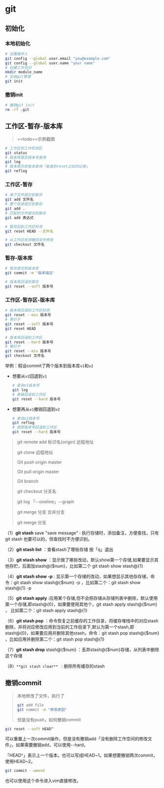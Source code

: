 # git

## 初始化

### 本地初始化

```bash
# 设置操作人
git config --global user.email "you@example.com"
git config --global user.name "your name"
# 创建工作空间
mkdir module_name
# 交由git管理
git init
```

### 撤销init

```bash
# 撤销git init
rm -rf .git
```

## 工作区-暂存-版本库

> ==todo==示例截图

```bash
# 工作区到工作检测区
git status
# 版本库提交版本号查询
git log
# 版本库历史版本查询「能查到reset之后的记录」
git reflog
```

### 工作区-暂存

```bash
# 单个文件提交到暂存
git add 文件名
# 整个目录提交到暂存
git add .
# 匹配的文件提交到暂存
git add 表达式
```

```bash
# 暂存回到工作区检测
git reset HEAD --文件名
```

```bash
# 从工作区检测撤回文件修改
git checkout 文件名
```

### 暂存-版本库

```bash
# 暂存提交到版本库
git commit -m '版本描述'
```

```bash
# 版本库回滚到暂存
git reset --soft 版本号
```

### 工作区-暂存区-版本库

```bash
# 版本库回滚到工作区检测
git reset --mix 版本号
# 等价于
git reset --soft 版本号
git reset HEAD
```

```bash
# 版本库回滚到工作区
git reset --hard 版本号
# 等价于
git reset --mix 版本号
git checkout 文件名
```

举例：假设commit了两个版本到版本库`v1`和`v2`

- 想要从`v2`回退到`v1`

  ```bash
  # 查询v1版本号
  git log
  # 直接回滚到工作区
  git reset --hard 版本号
  ```

- 想要再从`v1`撤销回退到`v2`

  ```bash
  # 查询v2版本号
  git reflog
  # 按照版本号回滚到工作区
  git reset --hard 版本号
  ```



> git remote add 标识名(origin) 远程地址
>
> git clone 远程地址
>
> Git push origin master
>
> Git pull origin master
>
> Git branch
>
> git checkout 分支名
>
> git log 「--oneline」--graph
>
> git merge 分支 合并分支
>
> git merge 分支
>
> 



（1）**git stash** save "save message" : 执行存储时，添加备注，方便查找，只有git stash 也要可以的，但查找时不方便识别。

（2）**git stash list** ：查看stash了哪些存储 按「q」退出

（3）**git stash show** ：显示做了哪些改动，默认show第一个存储,如果要显示其他存贮，后面加stash@{$num}，比如第二个 git stash show stash@{1}

（4）**git stash show -p** : 显示第一个存储的改动，如果想显示其他存存储，命令：git stash show stash@{$num} -p ，比如第二个：git stash show stash@{1} -p

（5）**git stash apply** :应用某个存储,但不会把存储从存储列表中删除，默认使用第一个存储,即stash@{0}，如果要使用其他个，git stash apply stash@{$num} ， 比如第二个：git stash apply stash@{1} 

（6）**git stash pop** ：命令恢复之前缓存的工作目录，将缓存堆栈中的对应stash删除，并将对应修改应用到当前的工作目录下,默认为第一个stash,即stash@{0}，如果要应用并删除其他stash，命令：git stash pop stash@{$num} ，比如应用并删除第二个：git stash pop stash@{1}

（7）**git stash drop** stash@{\$num} ：丢弃stash@{\$num}存储，从列表中删除这个存储

（8）`**git stash clear** ：`删除所有缓存的stash



## 撤销commit

> 本地修改了文件，执行了
>
> ```bash
> git add file
> git commit -m "修改原因"
> ```
>
> 但是没有push，如何撤销commit

```bash
git reset --soft HEAD^
```

可以重置上一次commit操作，但是没有撤销add「没有删除工作空间的修改文件」，如果需要撤销add，可以使用--hard。

「HEAD^」表示上一个版本。也可以写成HEAD\~1。如果想要撤销两次commit，使用HEAD\~2。

```bash
git commit --amend
```

也可以使用这个命令进入vim直接修改。
